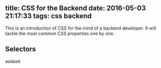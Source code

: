title: CSS for the Backend
date: 2016-05-03 21:17:33
tags:
  css
  backend
---
  This is an introduction of CSS for the mind of a backend developer. It will tackle the most common CSS properties one by one.

## Selectors
asdasd

